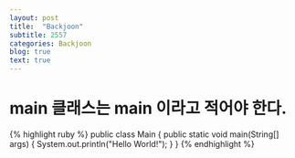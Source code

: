 ```yaml
---
layout: post
title:  "Backjoon"
subtitle: 2557
categories: Backjoon
blog: true
text: true
---
```

# main 클래스는 main 이라고 적어야 한다.

{% highlight ruby %}
public class Main {
    public static void main(String[] args) {
        System.out.println("Hello World!");
    }
}
{% endhighlight %}